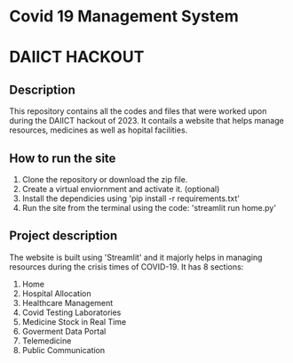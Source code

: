 # Covid 19 Management System
# DAIICT HACKOUT

## Description

This repository contains all the codes and files that were worked upon during the DAIICT hackout of 2023. It contails a website that helps manage resources, medicines as well as hopital facilities.

## How to run the site

1. Clone the repository or download the zip file.
2. Create a virtual enviornment and activate it. (optional)
3. Install the dependicies using 'pip install -r requirements.txt'
4. Run the site from the terminal using the code: 'streamlit run home.py'

## Project description

The website is built using 'Streamlit' and it majorly helps in managing resources during the crisis times of COVID-19. 
It has 8 sections:
1. Home
2. Hospital Allocation
3. Healthcare Management
4. Covid Testing Laboratories
5. Medicine Stock in Real Time
6. Goverment Data Portal
7. Telemedicine
8. Public Communication
